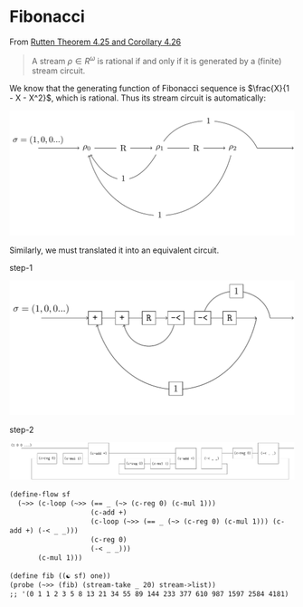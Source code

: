 # Fibonacci

From [Rutten Theorem 4.25 and Corollary 4.26](https://core.ac.uk/download/pdf/82555621.pdf)

> A stream $ρ ∈ R^ω$ is rational if and only if it is generated by a (finite) stream circuit.

We know that the generating function of Fibonacci sequence is $\frac{X}{1 - X - X^2}$, which is rational. Thus its stream circuit is automatically:

![image-20231218063508305](figures/image-20231218063508305.png)

Similarly, we must translated it into an equivalent circuit.

step-1

![image-20231218064006159](figures/image-20231218064006159.png)

step-2

![image-20231218064119564](figures/image-20231218064119564.png)

```
(define-flow sf
  (~>> (c-loop (~>> (== _ (~> (c-reg 0) (c-mul 1)))
                    (c-add +)
                    (c-loop (~>> (== _ (~> (c-reg 0) (c-mul 1))) (c-add +) (-< _ _)))
                    (c-reg 0)
                    (-< _ _)))
       (c-mul 1)))
       
(define fib ((☯ sf) one)) 
(probe (~>> (fib) (stream-take _ 20) stream->list))
;; '(0 1 1 2 3 5 8 13 21 34 55 89 144 233 377 610 987 1597 2584 4181)
```
